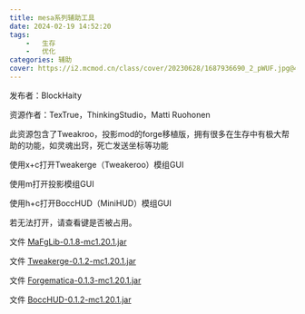 ```yaml
---
title: mesa系列辅助工具
date: 2024-02-19 14:52:20
tags:
    -   生存
    -   优化
categories: 辅助
cover: https://i2.mcmod.cn/class/cover/20230628/1687936690_2_pWUF.jpg@480x300.jpg
---
```


发布者：BlockHaity

资源作者：TexTrue，ThinkingStudio，Matti Ruohonen

此资源包含了Tweakroo，投影mod的forge移植版，拥有很多在生存中有极大帮助的功能，如灵魂出窍，死亡发送坐标等功能

使用x+c打开Tweakerge（Tweakeroo）模组GUI

使用m打开投影模组GUI

使用h+c打开BoccHUD（MiniHUD）模组GUI

若无法打开，请查看键是否被占用。

文件 [MaFgLib-0.1.8-mc1.20.1.jar](/files/mesa系列辅助工具/MaFgLib-0.1.8-mc1.20.1.jar)

文件 [Tweakerge-0.1.2-mc1.20.1.jar](/files/mesa系列辅助工具/Tweakerge-0.1.2-mc1.20.1.jar)

文件 [Forgematica-0.1.3-mc1.20.1.jar](/files/mesa系列辅助工具/Forgematica-0.1.3-mc1.20.1.jar)

文件 [BoccHUD-0.1.2-mc1.20.1.jar](/files/mesa系列辅助工具/BoccHUD-0.1.2-mc1.20.1.jar)